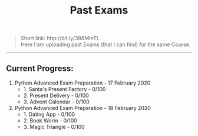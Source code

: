 <h1 align="center">Past Exams</h1>
    <br>
<blockquote>
    <p>
        Short link: http://bit.ly/386MmTL
        <br>
        Here I'am uploading past Exams (that I can find) for the same Course. 
    </p>
</blockquote>

<hr>

<h2>Current Progress:</h2>

<ol>

<li>
    Python Advanced Exam Preparation - 17 February 2020
    <ul>
        <li>1. Santa's Present Factory - 0/100</li>
        <li>2. Present Delivery - 0/100</li>
        <li>3. Advent Calendar - 0/100</li>
    </ul>
</li>
    
<li>
    Python Advanced Exam Preparation - 18 February 2020
    <ul>
        <li>1. Dating App - 0/100</li>
        <li>2. Book Worm - 0/100</li>
        <li>3. Magic Triangle - 0/100</li>
    </ul>
</li>

</ol>



